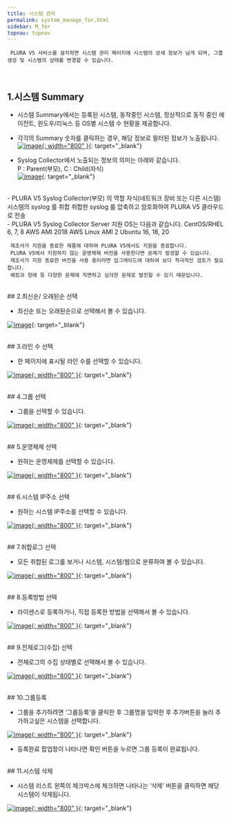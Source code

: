 ```yaml
---
title: 시스템 관리
permalink: system_manage_for.html
sidebar: M_for
topnav: topnav
---
```


     PLURA V5 서비스를 설치하면 시스템 관리 페이지에 시스템의 상세 정보가 남게 되며, 그룹 생성 및 시스템의 상태를 변경할 수 있습니다.

<br />

## 1.시스템 Summary

- 시스템 Summary에서는 등록된 시스템, 동작중인 시스템, 정상적으로 동작 중인 에이전트, 윈도우/리눅스 등 OS별 시스템 수 현황을 제공합니다.

- 각각의 Summary 숫자를 클릭하는 경우, 해당 정보로 필터된 정보가 노출됩니다.   
 [![image](/docs/images/Manual/forensic/system/1.png){: width="800" }](/docs/images/Manual/forensic/system/1.png){: target="_blank"}

- Syslog Collector에서 노출되는 정보의 의미는 아래와 같습니다.   
 P : Parent(부모), C : Child(자식)   
 [![image](/docs/images/Manual/forensic/system/2.png)](/docs/images/Manual/forensic/system/2.png){: target="_blank"}
 

<br />
- PLURA V5 Syslog Collector(부모) 의 역할   
자식(네트워크 장비 또는 다른 시스템)시스템의 syslog 를 취합   
취합한 syslog 를 압축하고 암호화하여 PLURA V5 클라우드로 전송

<br />
- PLURA V5 Syslog Collector Server 지원 OS는 다음과 같습니다.
      CentOS/RHEL 6, 7, 8
      AWS AMI 2018
      AWS Linux AMI 2
      Ubuntu 16, 18, 20

<br />

     제조사가 지원을 종료한 제품에 대하여 PLURA V5에서도 지원을 종료합니다.
     PLURA V5에서 지원하지 않는 운영체제 버전을 사용한다면 문제가 발생할 수 있습니다.
     제조사가 지원 종료한 버전을 사용 중이라면 업그레이드에 대하여 보다 적극적인 검토가 필요합니다.
     해킹과 장애 등 다양한 문제에 직면하고 심각한 문제로 발전할 수 있기 때문입니다.

<br />
## 2.최신순/ 오래된순 선택

- 최신순 또는 오래된순으로 선택해서 볼 수 있습니다.

[![image](/docs/images/Manual/forensic/system/3.png)](/docs/images/Manual/forensic/system/3.png){: target="_blank"}

<br />
## 3.라인 수 선택

- 한 페이지에 표시될 라인 수를 선택할 수 있습니다.

[![image](/docs/images/Manual/forensic/system/4.png){: width="800" }](/docs/images/Manual/forensic/system/4.png){: target="_blank"}

<br />
## 4.그룹 선택

- 그룹을 선택할 수 있습니다.

[![image](/docs/images/Manual/forensic/system/5.png){: width="800" }](/docs/images/Manual/forensic/system/5.png){: target="_blank"}

<br />
## 5.운영체제 선택

- 원하는 운영체제를 선택할 수 있습니다.

[![image](/docs/images/Manual/forensic/system/6.png){: width="800" }](/docs/images/Manual/forensic/system/6.png){: target="_blank"}
 
<br />
## 6.시스템 IP주소 선택

- 원하는 시스템 IP주소를 선택할 수 있습니다.

[![image](/docs/images/Manual/forensic/system/7.png){: width="800" }](/docs/images/Manual/forensic/system/7.png){: target="_blank"}

<br />
## 7.취합로그 선택

- 모든 취합된 로그를 보거나 시스템, 시스템/웹으로 분류하여 볼 수 있습니다.

[![image](/docs/images/Manual/forensic/system/8.png){: width="800" }](/docs/images/Manual/forensic/system/8.png){: target="_blank"}

<br />
## 8.등록방법 선택

- 라이센스로 등록하거나, 직접 등록한 방법을 선택해서 볼 수 있습니다.

[![image](/docs/images/Manual/forensic/system/9.png){: width="800" }](/docs/images/Manual/forensic/system/9.png){: target="_blank"}
 
<br />
## 9.전체로그(수집) 선택

- 전체로그의 수집 상태별로 선택해서 볼 수 있습니다.

[![image](/docs/images/Manual/forensic/system/10.png){: width="800" }](/docs/images/Manual/forensic/system/10.png){: target="_blank"}
 
<br />
## 10.그룹등록

- 그룹을 추가하려면 ‘그룹등록’을 클릭한 후 그룹명을 입력한 후 추가버튼을 눌러 추가하고싶은 시스템을 선택합니다.

[![image](/docs/images/Manual/forensic/system/11.png){: width="800" }](/docs/images/Manual/forensic/system/11.png){: target="_blank"}

- 등록완료 팝업창이 나타나면 확인 버튼을 누르면 그룹 등록이 완료됩니다.

 
<br />
## 11.시스템 삭제

- 시스템 리스트 왼쪽의 체크박스에 체크하면 나타나는 ‘삭제’ 버튼을 클릭하면 해당 시스템이 삭제됩니다.

[![image](/docs/images/Manual/forensic/system/12.png){: width="800" }](/docs/images/Manual/forensic/system/12.png){: target="_blank"}

 